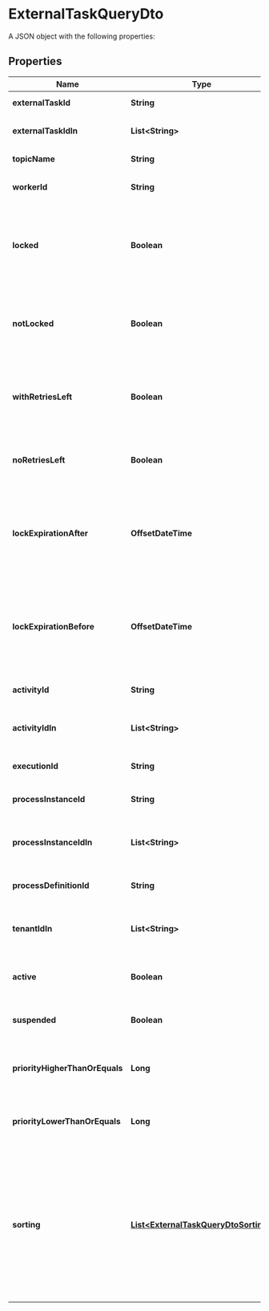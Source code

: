 

# ExternalTaskQueryDto

A JSON object with the following properties:

## Properties

Name | Type | Description | Notes
------------ | ------------- | ------------- | -------------
**externalTaskId** | **String** | Filter by an external task&#39;s id. |  [optional]
**externalTaskIdIn** | **List&lt;String&gt;** | Filter by the comma-separated list of external task ids. |  [optional]
**topicName** | **String** | Filter by an external task topic. |  [optional]
**workerId** | **String** | Filter by the id of the worker that the task was most recently locked by. |  [optional]
**locked** | **Boolean** | Only include external tasks that are currently locked (i.e., they have a lock time and it has not expired). Value may only be &#x60;true&#x60;, as &#x60;false&#x60; matches any external task. |  [optional]
**notLocked** | **Boolean** | Only include external tasks that are currently not locked (i.e., they have no lock or it has expired). Value may only be &#x60;true&#x60;, as &#x60;false&#x60; matches any external task. |  [optional]
**withRetriesLeft** | **Boolean** | Only include external tasks that have a positive (&amp;gt; 0) number of retries (or &#x60;null&#x60;). Value may only be &#x60;true&#x60;, as &#x60;false&#x60; matches any external task. |  [optional]
**noRetriesLeft** | **Boolean** | Only include external tasks that have 0 retries. Value may only be &#x60;true&#x60;, as &#x60;false&#x60; matches any external task. |  [optional]
**lockExpirationAfter** | **OffsetDateTime** | Restrict to external tasks that have a lock that expires after a given date. By [default](https://docs.camunda.org/manual/7.14/reference/rest/overview/date-format/), the date must have the format &#x60;yyyy-MM-dd&#39;T&#39;HH:mm:ss.SSSZ&#x60;, e.g., &#x60;2013-01-23T14:42:45.000+0200&#x60;. |  [optional]
**lockExpirationBefore** | **OffsetDateTime** | Restrict to external tasks that have a lock that expires before a given date. By [default](https://docs.camunda.org/manual/7.14/reference/rest/overview/date-format/), the date must have the format &#x60;yyyy-MM-dd&#39;T&#39;HH:mm:ss.SSSZ&#x60;, e.g., &#x60;2013-01-23T14:42:45.000+0200&#x60;. |  [optional]
**activityId** | **String** | Filter by the id of the activity that an external task is created for. |  [optional]
**activityIdIn** | **List&lt;String&gt;** | Filter by the comma-separated list of ids of the activities that an external task is created for. |  [optional]
**executionId** | **String** | Filter by the id of the execution that an external task belongs to. |  [optional]
**processInstanceId** | **String** | Filter by the id of the process instance that an external task belongs to. |  [optional]
**processInstanceIdIn** | **List&lt;String&gt;** | Filter by a comma-separated list of process instance ids that an external task may belong to. |  [optional]
**processDefinitionId** | **String** | Filter by the id of the process definition that an external task belongs to. |  [optional]
**tenantIdIn** | **List&lt;String&gt;** | Filter by a comma-separated list of tenant ids. An external task must have one of the given tenant ids. |  [optional]
**active** | **Boolean** | Only include active tasks. Value may only be &#x60;true&#x60;, as &#x60;false&#x60; matches any external task. |  [optional]
**suspended** | **Boolean** | Only include suspended tasks. Value may only be &#x60;true&#x60;, as &#x60;false&#x60; matches any external task. |  [optional]
**priorityHigherThanOrEquals** | **Long** | Only include jobs with a priority higher than or equal to the given value. Value must be a valid &#x60;long&#x60; value. |  [optional]
**priorityLowerThanOrEquals** | **Long** | Only include jobs with a priority lower than or equal to the given value. Value must be a valid &#x60;long&#x60; value. |  [optional]
**sorting** | [**List&lt;ExternalTaskQueryDtoSorting&gt;**](ExternalTaskQueryDtoSorting.md) | A JSON array of criteria to sort the result by. Each element of the array is a JSON object that                     specifies one ordering. The position in the array identifies the rank of an ordering, i.e., whether                     it is primary, secondary, etc. The ordering objects have the following properties:                      **Note:** The &#x60;sorting&#x60; properties will not be applied to the External Task count query. |  [optional]



